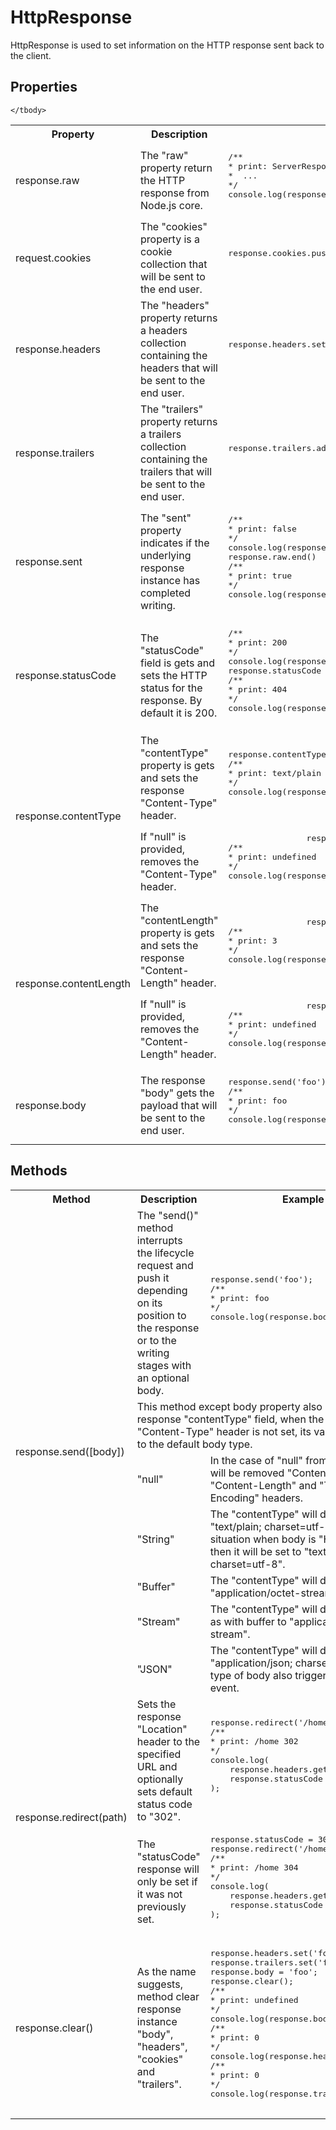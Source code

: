 
[headers]: https://github.com/vikhola/vikhola/blob/main/docs/api/headers.md
[trailers]: https://github.com/vikhola/vikhola/blob/main/docs/api/trailers.md
[serialization]: https://github.com/vikhola/vikhola/blob/main/docs/guides/serialize.md
[lifecycle]: https://github.com/vikhola/vikhola/blob/main/docs/guides/lifecycle.md

# HttpResponse

HttpResponse is used to set information on the HTTP response sent back to the client.

## Properties

<table>
    <tbody>
        <tr>
            <th>Property </th>
            <th>Description</th>
            <th>Example</th>
        </tr>
        <tr>
            <td>
                response.raw
            </td>
            <td>
                The "raw" property return the HTTP response from Node.js core.
            </td>
            <td>
                <pre>
/**
* print: ServerResponse {
*  ...
*/
console.log(response.raw);
                </pre>
            </td>
        </tr>  
        <tr>
            <td>
                request.cookies
            </td>
            <td>
                The "cookies" property is a cookie collection that will be sent to the end user.
            </td>
            <td>
                <pre>
response.cookies.push(new Cookie('foo', 'bar'));
                </pre>
            </td>
        </tr> 
        <tr>
            <td>
                response.headers
            </td>
            <td>
                The "headers" property returns a headers collection containing the headers that will be sent to the end user.
            </td>
            <td>
                <pre>
response.headers.set('foo', 'bar');
                </pre>
            </td>
        </tr> 
        <tr>
            <td>
                response.trailers
            </td>
            <td>
                The "trailers" property returns a trailers collection containing the trailers that will be sent to the end user.
            </td>
            <td>
                <pre>
response.trailers.add('foo');
                </pre>
            </td>
        </tr> 
        <tr>
            <td>
                response.sent
            </td>
            <td>
                The "sent" property indicates if the underlying response instance has completed writing.
            </td>
            <td>
                <pre>
/**
* print: false
*/
console.log(response.sent);
response.raw.end()
/**
* print: true
*/
console.log(response.sent);
                </pre>
            </td>
        </tr> 
        <tr>
            <td>
                response.statusCode
            </td>
            <td>
                The "statusCode" field is gets and sets the HTTP status for the response. By default it is 200.
            </td>
            <td>
                <pre>
/**
* print: 200
*/
console.log(response.statusCode);
response.statusCode = 404
/**
* print: 404
*/
console.log(response.statusCode);
                </pre>
            </td>
        </tr> 
        <tr>
            <td rowspan=2>
                response.contentType
            </td>
            <td>
                The "contentType" property is gets and sets the response "Content-Type" header.
            </td>
            <td>
                <pre>
response.contentType = 'text/plain';
/**
* print: text/plain
*/
console.log(response.headers.get('Content-Type'));
                </pre>
            </td>
        </tr>
        <tr>
            <td>
                If "null" is provided, removes the "Content-Type" header.
            </td>
            <td>
                <pre>
                response.contentType = null;
/**
* print: undefined
*/
console.log(response.headers.get('Content-Type'));
                </pre>
            </td>
        </tr>
        <tr>
            <td rowspan=2>
                response.contentLength
            </td>
            <td>
                The "contentLength" property is gets and sets the response "Content-Length" header.
            </td>
            <td>
                <pre>
                response.contentLength = 3;
/**
* print: 3
*/
console.log(response.headers.get('Content-Length'));
                </pre>
            </td>
        </tr>
        <tr>
            <td>
                If "null" is provided, removes the "Content-Length" header.
            </td>
            <td>
                <pre>
                response.contentLength = null;
/**
* print: undefined
*/ 
console.log(response.headers.get('Content-Length'));
                </pre> 
            </td>
        </tr>
        <tr>
            <td rowspan=6>
                response.body
            </td>
            <td>
                The response "body" gets the payload that will be sent to the end user.
            </td>
            <td>
                <pre>
response.send('foo');
/**
* print: foo
*/ 
console.log(response.body);
                </pre>
            </td>
        </tr>
       
    </tbody>
</table>

## Methods

<table>
    <tbody>
        <tr>
            <th>Method</th>
            <th>Description</th>
            <th>Example</th>
        </tr>
        <tr>
            <td rowspan=7>
                response.send([body])
            </td>
            <td>
                The "send()" method interrupts the lifecycle request and push it depending on its position to the response or to the writing stages with an optional body.
            </td>
            <td>
                <pre>
response.send('foo');
/**
* print: foo
*/ 
console.log(response.body);
                </pre>
            </td>
        </tr>
		<tr>
			<td colspan=2>
              This method except body property also may affect the response "contentType" field, when the response "Content-Type" header is not set, its value will be set to the default body type.
            </td>
		</tr>
		<tr>
            <td>
            "null"
            </td>
            <td>
                In the case of "null" from the response will be removed "Content-Type", "Content-Length" and "Transfer-Encoding" headers.
            </td>
        </tr>  
 		<tr>
            <td>
                "String"
            </td>
            <td>
                The "contentType" will defaulted to "text/plain; charset=utf-8". Except situation when body is "HTML" string, then it will be set to "text/html; charset=utf-8". 
            </td>
        </tr>
        <tr>
            <td>
                "Buffer"
            </td>
            <td>
                The "contentType" will defaulted to "application/octet-stream".
            </td>
        </tr>
        <tr>
            <td>
                "Stream"
            </td>
            <td>
                The "contentType" will defaulted just as with buffer to "application/octet-stream".
        </tr>
        <tr>
            <td>
                "JSON"
            </td>
            <td>
                The "contentType" will defaulted to "application/json; charset=utf-8". This type of body also trigger serialization event.
            </td>
        </tr>
        <tr>
            <td rowspan=2>
                response.redirect(path)
            </td>
            <td>
                Sets the response "Location" header to the specified URL and optionally sets default status code to "302".
            </td>
            <td>
                <pre>
response.redirect('/home');
/**
* print: /home 302
*/ 
console.log(
    response.headers.get('Location'), 
    response.statusCode
);
                </pre>
            </td>
        </tr>
        <tr>
            <td>
                The "statusCode" response will only be set if it was not previously set.
            </td>
            <td>
                <pre>
response.statusCode = 304;
response.redirect('/home');
/**
* print: /home 304
*/ 
console.log(
    response.headers.get('Location'), 
    response.statusCode
);
                </pre>
            </td>
        </tr>
        <tr>
            <td>
                response.clear()
            </td>
            <td>
                As the name suggests, method clear response instance "body", "headers", "cookies" and "trailers".
            </td>
            <td>
                <pre>
response.headers.set('foo', 'bar');
response.trailers.set('foo', 'bar');
response.body = 'foo';
response.clear();
/**
* print: undefined
*/ 
console.log(response.body);
/**
* print: 0
*/ 
console.log(response.headers.size);
/**
* print: 0
*/ 
console.log(response.trailers.size);
                </pre>
            </td>
        </tr>
    </tbody>
</table>